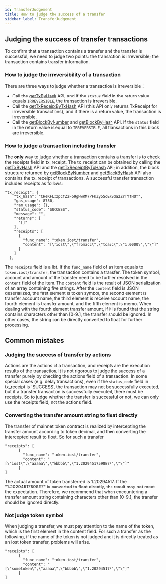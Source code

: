 ```yaml
---
id: TransferJudgement
title: How to judge the success of a transfer
sidebar_label: TransferJudgement
---
```


## Judging the success of transfer transactions


To confirm that a transaction contains a transfer and the transfer is successful, we need to judge two points: the transaction is irreversible; the transaction contains transfer information.

### How to judge the irreversibility of a transaction

There are three ways to judge whether a transaction is irreversible：

* Call the [getTxByHash](./API.html#gettxbyhash-hash) API, and if the `status` field in the return value equals `IRREVERSIBLE`, the transaction is irreversible.
* Call the [getTxReceiptByTxHash](./API.html#gettxreceiptbytxhash-hash) API (this API only returns TxReceipt for irreversible transactions), and if there is a return value, the transaction is irreversible.
* Call the [getBlockByNumber](./API.html#getblockbynumber-number-completeh) and [getBlockByHash](./API.html#getblockbyhash-hash-complete) API. If the `status` field in the return value is equal to `IRREVERSIBLE`, all transactions in this block are irreversible.



### How to judge a transaction including transfer

The **only** way to judge whether a transaction contains a transfer is to check the receipts field in tx\_receipt. The tx\_receipt can be obtained by calling the [getTxByHash](./API.html#gettxbyhash-hash) API and the [getTxReceiptByTxHash](./API.html#gettxreceiptbytxhash-hash) API; in addition, the block structure returned by [getBlockByNumber](./API.html#getblockbynumber-number-completeh) and [getBlockByHash](./API.html#getblockbyhash-hash-complete) API also contains the tx\_receipt of transactions. A successful transfer transaction includes receipts as follows:

```
"tx_receipt": {
    "tx_hash": "CHeKFLzzpcfZ2Fo9gHwRM7PFkZy5SoEKSda2ZrTYfHQf",
    "gas_usage": 8750,
    "ram_usage": {},
    "status_code": "SUCCESS",
    "message": "",
    "returns": [
      "[]"
    ],
    "receipts": [
      {
        "func_name": "token.iost/transfer",
        "content": "[\"iost\",\"fromacc\",\"toacc\",\"1.0000\",\"\"]"
      }
    ]
  },
```

The `receipts` field is a list. If the `func_name` field of an item equals to `token.iost/transfer`, the transaction contains a transfer. The token symbol, account and amount of the transfer need to be further resolved in the `content` field of the item. The `content` field is the result of JSON serialization of an array containing five strings. After the `content` field is JSON deserialized, the first element is token symbol, the second element is transfer account name, the third element is receive account name, the fourth element is transfer amount, and the fifth element is memo. When dealing with the fourth element transfer amount, if it is found that the string contains characters other than [0-9.], the transfer should be ignored. In other cases, the string can be directly converted to float for further processing.


## Common mistakes

### Judging the success of transfer by actions


Actions are the actions of a transaction, and receipts are the execution results of the transaction. It is not rigorous to judge the success of a transfer purely by checking the actions field of a transaction. In some special cases (e.g. delay transactions), even if the `status_code` field in tx\_receipt is `SUCCESS', the transaction may not be successfully executed, but if a transfer transaction is successfully executed, there must be receipts. So to judge whether the transfer is successful or not, we can only use the receipts field, not the actions field.


### Converting the transfer amount string to float directly

The transfer of mainnet token contract is realized by intercepting the transfer amount according to token decimal, and then converting the intercepted result to float. So for such a transfer


```
"receipts": [
      {
        "func_name": "token.iost/transfer",
        "content": "[\"iost\",\"aaaaa\",\"bbbbb\",\"1.20294517598E7\",\"\"]"
      }
]
```

The actual amount of token transferred is 1.20294517. If the "1.20294517598E7" is converted to float directly, the result may not meet the expectation. Therefore, we recommend that when encountering a transfer amount string containing characters other than [0-9.], the transfer should be ignored directly.



### Not judge token symbol

When judging a transfer, we must pay attention to the name of the token, which is the first element in the content field. For such a transfer as the following, if the name of the token is not judged and it is directly treated as an iost token transfer, problems will arise.


```
"receipts": [
      {
        "func_name": "token.iost/transfer",
        "content": "[\"sometoken\",\"aaaaa\",\"bbbbb\",\"1.20294517\",\"\"]"
      }
]
```
